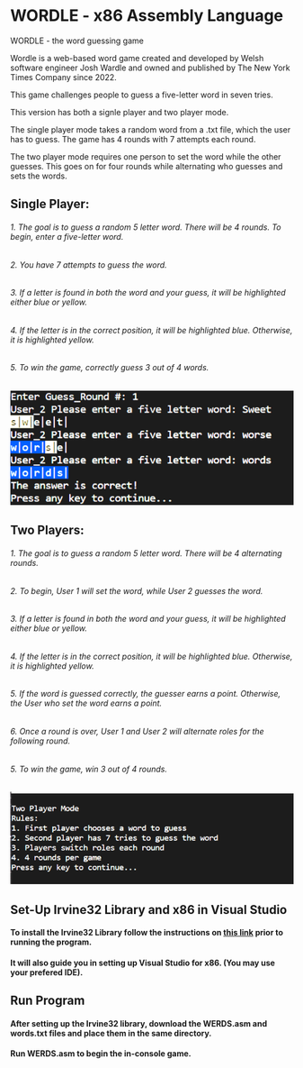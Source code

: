 # WORDLE - x86 Assembly Language
WORDLE - the word guessing game

Wordle is a web-based word game created and developed by Welsh software engineer Josh Wardle and owned and published by The New York Times Company since 2022.

This game challenges people to guess a five-letter word in seven tries. 

This version has both a signle player and two player mode. 

The single player mode takes a random word from a .txt file, which the user has to guess. The game has 4 rounds with 7 attempts each round.

The two player mode requires one person to set the word while the other guesses. This goes on for four rounds while alternating who guesses and sets the words.

## Single Player: 
###### 1. The goal is to guess a random 5 letter word. There will be 4 rounds. To begin, enter a five-letter word.
###### 2. You have 7 attempts to guess the word.
###### 3. If a letter is found in both the word and your guess, it will be highlighted either blue or yellow.
###### 4. If the letter is in the correct position, it will be highlighted blue. Otherwise, it is highlighted yellow.
###### 5. To win the game, correctly guess 3 out of 4 words. 
![alt text](https://github.com/Ismaelc78/WORDLE/blob/main/screen.png "Highlights")

## Two Players: 
###### 1. The goal is to guess a random 5 letter word. There will be 4 alternating rounds. 
###### 2. To begin, User 1 will set the word, while User 2 guesses the word.
###### 3. If a letter is found in both the word and your guess, it will be highlighted either blue or yellow.
###### 4. If the letter is in the correct position, it will be highlighted blue. Otherwise, it is highlighted yellow.
###### 5. If the word is guessed correctly, the guesser earns a point. Otherwise, the User who set the word earns a point.
###### 6. Once a round is over, User 1 and User 2 will alternate roles for the following round.
###### 5. To win the game, win 3 out of 4 rounds. 
![alt text](https://github.com/Ismaelc78/WORDLE/blob/main/Werdle%20screenshot.png "WERDLE screenshot")


## Set-Up Irvine32 Library and x86 in Visual Studio 
#### To install the Irvine32 Library follow the instructions on [this link](http://asmirvine.com/gettingstartedvs2019/index.htm) prior to running the program.
#### It will also guide you in setting up Visual Studio for x86. (You may use your prefered IDE).

## Run Program
#### After setting up the Irvine32 library, download the WERDS.asm and words.txt files and place them in the same directory.
#### Run WERDS.asm to begin the in-console game.



